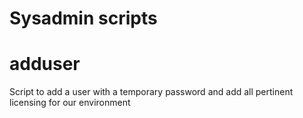 Sysadmin scripts
=======

adduser
==
Script to add a user with a temporary password and add all pertinent licensing for our environment
